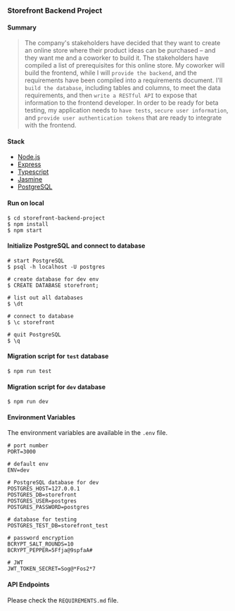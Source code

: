 ### Storefront Backend Project

#### Summary

> The company's stakeholders have decided that they want to create an online store where their product ideas can be purchased – and they want me and a coworker to build it.
> The stakeholders have compiled a list of prerequisites for this online store. My coworker will build the frontend, while I will `provide the backend`, and the requirements have been compiled into a requirements document.
> I'll `build the database`, including tables and columns, to meet the data requirements, and then `write a RESTful API` to expose that information to the frontend developer.
> In order to be ready for beta testing, my application needs to `have tests`, `secure user information`, and `provide user authentication tokens` that are ready to integrate with the frontend.

#### Stack

- [Node.js](https://github.com/nodejs/node)
- [Express](https://github.com/expressjs/express)
- [Typescript](https://github.com/microsoft/TypeScript)
- [Jasmine](https://github.com/jasmine/jasmine)
- [PostgreSQL](https://github.com/postgres/postgres)

#### Run on local

```shell
$ cd storefront-backend-project
$ npm install
$ npm start
```

#### Initialize PostgreSQL and connect to database

```shell
# start PostgreSQL
$ psql -h localhost -U postgres

# create database for dev env
$ CREATE DATABASE storefront;

# list out all databases
$ \dt

# connect to database
$ \c storefront

# quit PostgreSQL
$ \q
```

#### Migration script for `test` database

```shell
$ npm run test
```

#### Migration script for `dev` database

```shell
$ npm run dev
```

#### Environment Variables

The environment variables are available in the `.env` file.

```shell
# port number
PORT=3000

# default env
ENV=dev

# PostgreSQL database for dev
POSTGRES_HOST=127.0.0.1
POSTGRES_DB=storefront
POSTGRES_USER=postgres
POSTGRES_PASSWORD=postgres

# database for testing
POSTGRES_TEST_DB=storefront_test

# password encryption
BCRYPT_SALT_ROUNDS=10
BCRYPT_PEPPER=5Ffja@9spfaA#

# JWT
JWT_TOKEN_SECRET=Sog@*Fos2*7
```

#### API Endpoints

Please check the `REQUIREMENTS.md` file.
